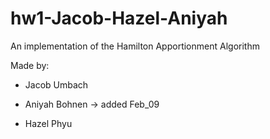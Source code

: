 # hw1-Jacob-Hazel-Aniyah

An implementation of the Hamilton Apportionment Algorithm

Made by:

 * Jacob Umbach

 * Aniyah Bohnen -> added Feb_09
 
 * Hazel Phyu
